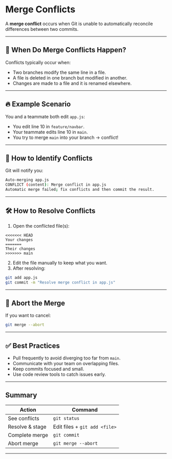 # Merge Conflicts

A **merge conflict** occurs when Git is unable to automatically reconcile differences between two commits.

---

## 🧠 When Do Merge Conflicts Happen?

Conflicts typically occur when:

- Two branches modify the same line in a file.
- A file is deleted in one branch but modified in another.
- Changes are made to a file and it is renamed elsewhere.

---

## 🔥 Example Scenario

You and a teammate both edit `app.js`:

- You edit line 10 in `feature/navbar`.
- Your teammate edits line 10 in `main`.
- You try to merge `main` into your branch → conflict!

---

## 🧪 How to Identify Conflicts

Git will notify you:

```bash
Auto-merging app.js
CONFLICT (content): Merge conflict in app.js
Automatic merge failed; fix conflicts and then commit the result.
```

---

## 🛠️ How to Resolve Conflicts

1. Open the conflicted file(s):

```text
<<<<<<< HEAD
Your changes
=======
Their changes
>>>>>>> main
```

2. Edit the file manually to keep what you want.
3. After resolving:

```bash
git add app.js
git commit -m "Resolve merge conflict in app.js"
```

---

## 🧹 Abort the Merge

If you want to cancel:

```bash
git merge --abort
```

---

## ✅ Best Practices

- Pull frequently to avoid diverging too far from `main`.
- Communicate with your team on overlapping files.
- Keep commits focused and small.
- Use code review tools to catch issues early.

---

## Summary

| Action              | Command                          |
|---------------------|----------------------------------|
| See conflicts       | `git status`                     |
| Resolve & stage     | Edit files + `git add <file>`    |
| Complete merge      | `git commit`                     |
| Abort merge         | `git merge --abort`              |

---
